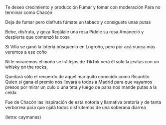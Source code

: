 Te deseo crecimiento y producción
Fumar y tomar con moderación
Para no terminar como Chacón

Deja de fumar pero disfruta
fúmate un tabaco
y consíguete unas putas

Bebe, disfruta, y goza
Regálale una rosa
Pídele su rosa
Amaneció y despierta
que comenzó la cosa

Si Villa se ganó la lotería
búsquenlo en Logroño,
pero por acá
nunca más veremos a ese coño

Ni le miraremos el moño
se irá lejos de TikTok
verá él solo la jevitas
con un whisky on the rocks,

Quedará sólo el recuerdo
de aquel mariquito
conocido como Ricardito
Quien si gana el premio
nos llevará a todos a Madrid
para que vayamos presos por mirar un culo o una teta
y luego de pana nos mande putas a la celda

Fue de Chacón las inspiración
de esta notoria y llamativa oratoria
y de tanta verborrea
para que ojalá todos disfrutemos
de una soberana diarrea

(letra: caymanes)
